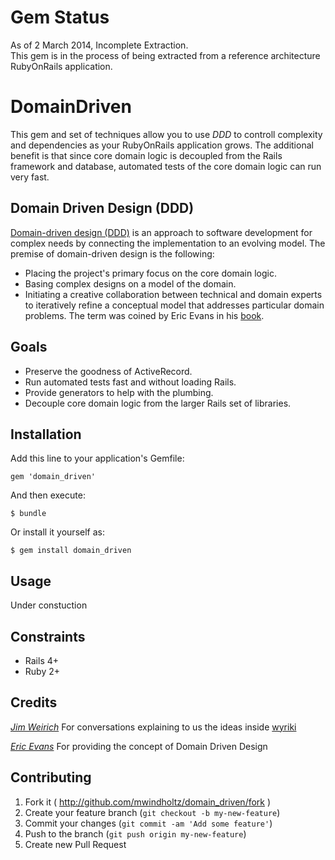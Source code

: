 # Gem Status 
As of 2 March 2014, Incomplete Extraction.  
This gem is in the process of being extracted from a reference architecture RubyOnRails application.

# DomainDriven

This gem and set of techniques allow you to use *DDD* to controll complexity and dependencies as your RubyOnRails application grows.  The additional benefit is that since core domain logic is decoupled from the Rails framework and database, automated tests of the core domain logic can run very fast. 

## Domain Driven Design (DDD)

[Domain-driven design (DDD)](http://en.wikipedia.org/wiki/Domain-driven_design) is an approach to software development for complex needs by connecting the implementation to an evolving model. The premise of domain-driven design is the following:
* Placing the project's primary focus on the core domain logic.
* Basing complex designs on a model of the domain.
* Initiating a creative collaboration between technical and domain experts to iteratively refine a conceptual model that addresses particular domain problems.
The term was coined by Eric Evans in his [book](https://itunes.apple.com/us/book/domain-driven-design-tackling/id502848358?mt=11).


## Goals

* Preserve the goodness of ActiveRecord.
* Run automated tests fast and without loading Rails.
* Provide generators to help with the plumbing.
* Decouple core domain logic from the larger Rails set of libraries.


## Installation

Add this line to your application's Gemfile:

    gem 'domain_driven'

And then execute:

    $ bundle

Or install it yourself as:

    $ gem install domain_driven

## Usage

Under constuction 

## Constraints

* Rails 4+
* Ruby 2+

## Credits

*[Jim Weirich](https://github.com/jimweirich)*
For conversations explaining to us the ideas inside [wyriki](https://github.com/jimweirich/wyriki) 

*[Eric Evans](http://www.domainlanguage.com)*
For providing the concept of Domain Driven Design


## Contributing

1. Fork it ( http://github.com/mwindholtz/domain_driven/fork )
2. Create your feature branch (`git checkout -b my-new-feature`)
3. Commit your changes (`git commit -am 'Add some feature'`)
4. Push to the branch (`git push origin my-new-feature`)
5. Create new Pull Request
